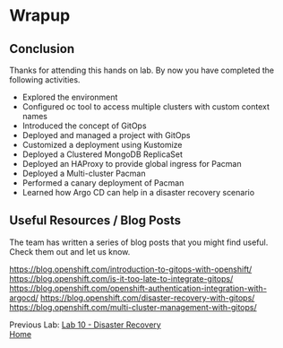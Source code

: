 # Wrapup

## Conclusion

Thanks for attending this hands on lab. By now you have completed the following activities.

* Explored the environment
* Configured oc tool to access multiple clusters with custom context names
* Introduced the concept of GitOps
* Deployed and managed a project with GitOps
* Customized a deployment using Kustomize
* Deployed a Clustered MongoDB ReplicaSet
* Deployed an HAProxy to provide global ingress for Pacman
* Deployed a Multi-cluster Pacman
* Performed a canary deployment of Pacman
* Learned how Argo CD can help in a disaster recovery scenario

## Useful Resources / Blog Posts

The team has written a series of blog posts that you might find useful. Check them out and let us know.

https://blog.openshift.com/introduction-to-gitops-with-openshift/
https://blog.openshift.com/is-it-too-late-to-integrate-gitops/
https://blog.openshift.com/openshift-authentication-integration-with-argocd/
https://blog.openshift.com/disaster-recovery-with-gitops/
https://blog.openshift.com/multi-cluster-management-with-gitops/

Previous Lab: [Lab 10 - Disaster Recovery](./10.md)<br>
[Home](./README.md)
